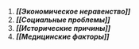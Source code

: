 1. ***[[Экономическое неравенство]]*** 
2. ***[[Социальные проблемы]]*** 
3. ***[[Исторические причины]]***
4. ***[[Медицинские факторы]]*** 